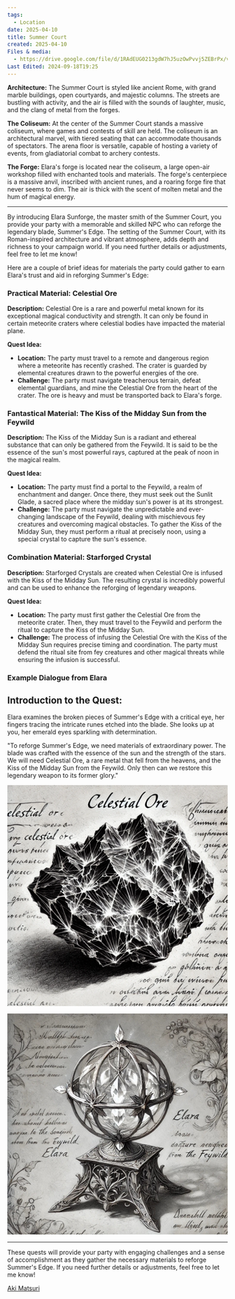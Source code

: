 ```yaml
---
tags:
  - Location
date: 2025-04-10
title: Summer Court
created: 2025-04-10
Files & media:
  - https://drive.google.com/file/d/1RAdEUG0213gdW7hJ5uzOwPvvj5ZEBrPx/view?usp=drivesdk
Last Edited: 2024-09-18T19:25
---
```

**Architecture:** The Summer Court is styled like ancient Rome, with grand marble buildings, open courtyards, and majestic columns. The streets are bustling with activity, and the air is filled with the sounds of laughter, music, and the clang of metal from the forges.

**The Coliseum:** At the center of the Summer Court stands a massive coliseum, where games and contests of skill are held. The coliseum is an architectural marvel, with tiered seating that can accommodate thousands of spectators. The arena floor is versatile, capable of hosting a variety of events, from gladiatorial combat to archery contests.

**The Forge:** Elara's forge is located near the coliseum, a large open-air workshop filled with enchanted tools and materials. The forge's centerpiece is a massive anvil, inscribed with ancient runes, and a roaring forge fire that never seems to dim. The air is thick with the scent of molten metal and the hum of magical energy.

---

By introducing Elara Sunforge, the master smith of the Summer Court, you provide your party with a memorable and skilled NPC who can reforge the legendary blade, Summer's Edge. The setting of the Summer Court, with its Roman-inspired architecture and vibrant atmosphere, adds depth and richness to your campaign world. If you need further details or adjustments, feel free to let me know!

Here are a couple of brief ideas for materials the party could gather to earn Elara's trust and aid in reforging Summer's Edge:

### Practical Material: Celestial Ore

**Description:** Celestial Ore is a rare and powerful metal known for its exceptional magical conductivity and strength. It can only be found in certain meteorite craters where celestial bodies have impacted the material plane.

**Quest Idea:**

- **Location:** The party must travel to a remote and dangerous region where a meteorite has recently crashed. The crater is guarded by elemental creatures drawn to the powerful energies of the ore.
- **Challenge:** The party must navigate treacherous terrain, defeat elemental guardians, and mine the Celestial Ore from the heart of the crater. The ore is heavy and must be transported back to Elara's forge.

### Fantastical Material: The Kiss of the Midday Sun from the Feywild

**Description:** The Kiss of the Midday Sun is a radiant and ethereal substance that can only be gathered from the Feywild. It is said to be the essence of the sun's most powerful rays, captured at the peak of noon in the magical realm.

**Quest Idea:**

- **Location:** The party must find a portal to the Feywild, a realm of enchantment and danger. Once there, they must seek out the Sunlit Glade, a sacred place where the midday sun's power is at its strongest.
- **Challenge:** The party must navigate the unpredictable and ever-changing landscape of the Feywild, dealing with mischievous fey creatures and overcoming magical obstacles. To gather the Kiss of the Midday Sun, they must perform a ritual at precisely noon, using a special crystal to capture the sun's essence.

### Combination Material: Starforged Crystal

**Description:** Starforged Crystals are created when Celestial Ore is infused with the Kiss of the Midday Sun. The resulting crystal is incredibly powerful and can be used to enhance the reforging of legendary weapons.

**Quest Idea:**

- **Location:** The party must first gather the Celestial Ore from the meteorite crater. Then, they must travel to the Feywild and perform the ritual to capture the Kiss of the Midday Sun.
- **Challenge:** The process of infusing the Celestial Ore with the Kiss of the Midday Sun requires precise timing and coordination. The party must defend the ritual site from fey creatures and other magical threats while ensuring the infusion is successful.

### Example Dialogue from Elara

## **Introduction to the Quest:**

Elara examines the broken pieces of Summer's Edge with a critical eye, her fingers tracing the intricate runes etched into the blade. She looks up at you, her emerald eyes sparkling with determination.

"To reforge Summer's Edge, we need materials of extraordinary power. The blade was crafted with the essence of the sun and the strength of the stars. We will need Celestial Ore, a rare metal that fell from the heavens, and the Kiss of the Midday Sun from the Feywild. Only then can we restore this legendary weapon to its former glory."

![celestial-ore.png](/images/celestial-ore.png)

![sun-capture-device.png](/images/sun-capture-device.png)

---

These quests will provide your party with engaging challenges and a sense of accomplishment as they gather the necessary materials to reforge Summer's Edge. If you need further details or adjustments, feel free to let me know!

[Aki Matsuri](/03---locations/aki-matsuri)